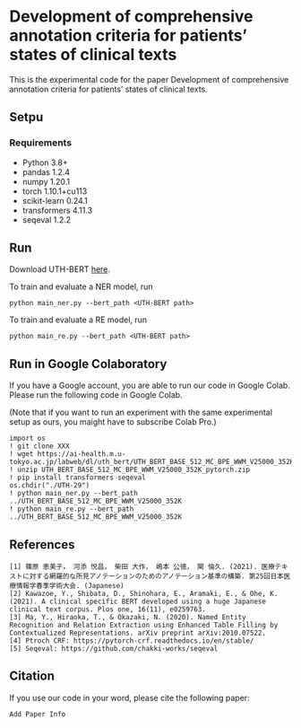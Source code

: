 # Development of comprehensive annotation criteria for patients’ states of clinical texts

This is the experimental code for the paper Development of comprehensive annotation criteria for patients’ states of clinical texts.

## Setpu
### Requirements

- Python 3.8+
- pandas 1.2.4
- numpy 1.20.1
- torch 1.10.1+cu113
- scikit-learn 0.24.1
- transformers 4.11.3
- seqeval 1.2.2

## Run

Download UTH-BERT [here](https://ai-health.m.u-tokyo.ac.jp/home/research/uth-bert).

To train and evaluate a NER model, run
```
python main_ner.py --bert_path <UTH-BERT path>
```

To train and evaluate a RE model, run
```
python main_re.py --bert_path <UTH-BERT path>
```

## Run in Google Colaboratory

If you have a Google account, you are able to run our code in Google Colab.
Please run the following code in Google Colab.

(Note that if you want to run an experiment with the same experimental setup as ours, you maight have to subscribe Colab Pro.)

```
import os
! git clone XXX
! wget https://ai-health.m.u-tokyo.ac.jp/labweb/dl/uth_bert/UTH_BERT_BASE_512_MC_BPE_WWM_V25000_352K_pytorch.zip
! unzip UTH_BERT_BASE_512_MC_BPE_WWM_V25000_352K_pytorch.zip
! pip install transformers seqeval
os.chdir("./UTH-29")
! python main_ner.py --bert_path ../UTH_BERT_BASE_512_MC_BPE_WWM_V25000_352K
! python main_re.py --bert_path ../UTH_BERT_BASE_512_MC_BPE_WWM_V25000_352K
```


## References
```
[1] 篠原 恵美子， 河添 悦昌， 柴田 大作， 嶋本 公徳， 関 倫久. (2021). 医療テキストに対する網羅的な所見アノテーションのためのアノテーション基準の構築. 第25回日本医療情報学春季学術大会. (Japanese)
[2] Kawazoe, Y., Shibata, D., Shinohara, E., Aramaki, E., & Ohe, K. (2021). A clinical specific BERT developed using a huge Japanese clinical text corpus. Plos one, 16(11), e0259763.
[3] Ma, Y., Hiraoka, T., & Okazaki, N. (2020). Named Entity Recognition and Relation Extraction using Enhanced Table Filling by Contextualized Representations. arXiv preprint arXiv:2010.07522.
[4] Ptroch CRF: https://pytorch-crf.readthedocs.io/en/stable/
[5] Seqeval: https://github.com/chakki-works/seqeval
```

## Citation

If you use our code in your word, please cite the following paper:
```
Add Paper Info
```
